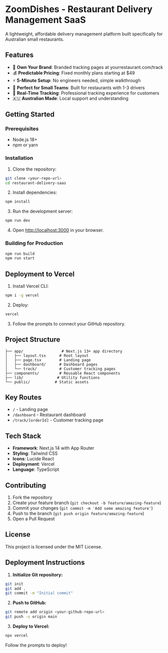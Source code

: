 # ZoomDishes - Restaurant Delivery Management SaaS

A lightweight, affordable delivery management platform built specifically for Australian small restaurants.

## Features

- 🚚 **Own Your Brand**: Branded tracking pages at yourrestaurant.com/track
- 💰 **Predictable Pricing**: Fixed monthly plans starting at $49
- ⚡ **5-Minute Setup**: No engineers needed, simple walkthrough
- 👥 **Perfect for Small Teams**: Built for restaurants with 1-3 drivers
- 📍 **Real-Time Tracking**: Professional tracking experience for customers
- 🇦🇺 **Australian Made**: Local support and understanding

## Getting Started

### Prerequisites

- Node.js 18+ 
- npm or yarn

### Installation

1. Clone the repository:
```bash
git clone <your-repo-url>
cd restaurant-delivery-saas
```

2. Install dependencies:
```bash
npm install
```

3. Run the development server:
```bash
npm run dev
```

4. Open [http://localhost:3000](http://localhost:3000) in your browser.

### Building for Production

```bash
npm run build
npm run start
```

## Deployment to Vercel

1. Install Vercel CLI:
```bash
npm i -g vercel
```

2. Deploy:
```bash
vercel
```

3. Follow the prompts to connect your GitHub repository.

## Project Structure

```
├── app/                 # Next.js 13+ app directory
│   ├── layout.tsx      # Root layout
│   ├── page.tsx        # Landing page
│   ├── dashboard/      # Dashboard pages
│   └── track/          # Customer tracking pages
├── components/         # Reusable React components
├── lib/               # Utility functions
└── public/           # Static assets
```

## Key Routes

- `/` - Landing page
- `/dashboard` - Restaurant dashboard
- `/track/[orderId]` - Customer tracking page

## Tech Stack

- **Framework**: Next.js 14 with App Router
- **Styling**: Tailwind CSS
- **Icons**: Lucide React
- **Deployment**: Vercel
- **Language**: TypeScript

## Contributing

1. Fork the repository
2. Create your feature branch (`git checkout -b feature/amazing-feature`)
3. Commit your changes (`git commit -m 'Add some amazing feature'`)
4. Push to the branch (`git push origin feature/amazing-feature`)
5. Open a Pull Request

## License

This project is licensed under the MIT License.


## Deployment Instructions

1. **Initialize Git repository:**
```bash
git init
git add .
git commit -m "Initial commit"
```

2. **Push to GitHub:**
```bash
git remote add origin <your-github-repo-url>
git push -u origin main
```

3. **Deploy to Vercel:**
```bash
npx vercel
```

Follow the prompts to deploy!